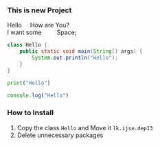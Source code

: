 ### This is new Project

Hello&nbsp;&nbsp;&nbsp;&nbsp; How are You?  
I want some &nbsp;&nbsp;&nbsp;&nbsp;&nbsp;&nbsp;&nbsp;&nbsp;Space;  
```java
class Hello {
    public static void main(String[] args) {
        System.out.println("Hello");
    }
}
```
```python
print("Hello")
```

```javascript
console.log("Hello")
```

### How to Install
1. Copy the class ```Hello``` and Move it ```lk.ijse.dep13```
2. Delete unnecessary packages